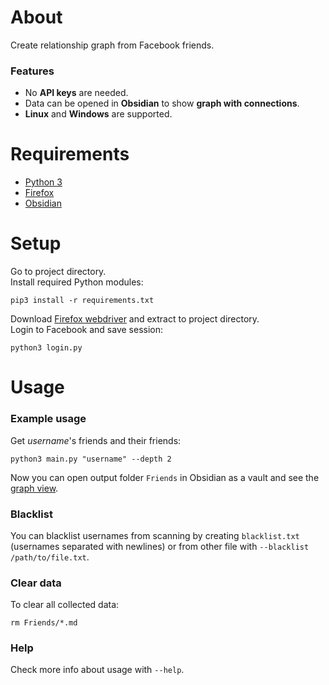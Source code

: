 # About
Create relationship graph from Facebook friends.

### Features
- No **API keys** are needed.
- Data can be opened in **Obsidian** to show **graph with connections**.
- **Linux** and **Windows** are supported.

# Requirements
- [Python 3](https://python.org)
- [Firefox](https://firefox.com)
- [Obsidian](https://obsidian.md)

# Setup
Go to project directory.\
Install required Python modules:
```
pip3 install -r requirements.txt
```
Download [Firefox webdriver](https://github.com/mozilla/geckodriver/releases) and extract to project directory.\
Login to Facebook and save session:
```
python3 login.py
```

# Usage

### Example usage
Get *username*'s friends and their friends:
```
python3 main.py "username" --depth 2
```
Now you can open output folder `Friends` in Obsidian as a vault and see the [graph view](https://help.obsidian.md/Plugins/Graph+view).

### Blacklist
You can blacklist usernames from scanning by creating `blacklist.txt` (usernames separated with newlines) or from other file with `--blacklist /path/to/file.txt`.

### Clear data
To clear all collected data:
```
rm Friends/*.md
```

### Help
Check more info about usage with `--help`.

